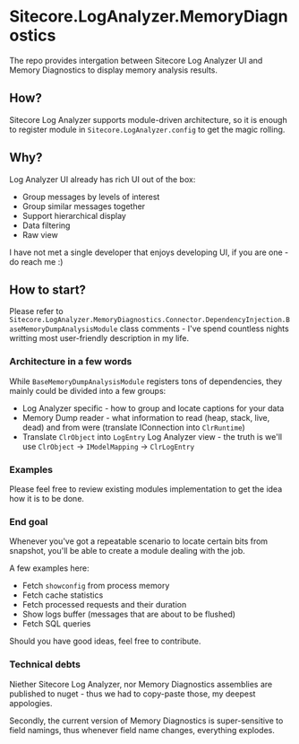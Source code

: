 # Sitecore.LogAnalyzer.MemoryDiagnostics

The repo provides intergation between Sitecore Log Analyzer UI and Memory Diagnostics to display memory analysis results.

## How?

Sitecore Log Analyzer supports module-driven architecture, so it is enough to register module in `Sitecore.LogAnalyzer.config` to get the magic rolling.

## Why?

Log Analyzer UI already has rich UI out of the box:
- Group messages by levels of interest 
- Group similar messages together
- Support hierarchical display
- Data filtering
- Raw view

I have not met a single developer that enjoys developing UI, if you are one - do reach me :)

## How to start?

Please refer to `Sitecore.LogAnalyzer.MemoryDiagnostics.Connector.DependencyInjection.BaseMemoryDumpAnalysisModule` class comments - I've spend countless nights writting most user-friendly description in my life.

### Architecture in a few words

While `BaseMemoryDumpAnalysisModule` registers tons of dependencies, they mainly could be divided into a few groups:
- Log Analyzer specific - how to group and locate captions for your data
- Memory Dump reader - what information to read (heap, stack, live, dead) and from were (translate IConnection into `ClrRuntime`)
- Translate `ClrObject` into `LogEntry` Log Analyzer view - the truth is we'll use `ClrObject` -> `IModelMapping` -> `ClrLogEntry`

### Examples

Please feel free to review existing modules implementation to get the idea how it is to be done.

### End goal

Whenever you've got a repeatable scenario to locate certain bits from snapshot, you'll be able to create a module dealing with the job.

A few examples here:

- Fetch `showconfig` from process memory
- Fetch cache statistics 
- Fetch processed requests and their duration
- Show logs buffer (messages that are about to be flushed)
- Fetch SQL queries 

Should you have good ideas, feel free to contribute.

### Technical debts

Niether Sitecore Log Analyzer, nor Memory Diagnostics assemblies are published to nuget - thus we had to copy-paste those, my deepest appologies.

Secondly, the current version of Memory Diagnostics is super-sensitive to field namings, thus whenever field name changes, everything explodes.
